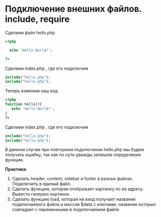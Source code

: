 # Подключение внешних файлов. include, require

Сделаем файл hello.php

```php
<?php

  echo 'Hello World!';

?>
```

Сделаем index.php , где его подключим

```php
include("hello.php");
include("hello.php");
```

Теперь изменим наш код

```php
<?php
function hello(){
   echo 'Hello World!';
}
?>
```

Сделаем index.php , где его подключим

```php
include("hello.php");
include("hello.php");
```

В данном случае при повторном подключении hello.php мы будем получать ошибку, так как по сути дважды запишем определение функции.

**Практика:**

1. Сделать header, content, sidebar и footer в разных файлах. Подключить в единый файл.
2. Сделать функцию, которая отображает картинку по ее адресу. Вывести галерею картинок.
3. Сделать функцию load, которая на вход получает название подключаемого файла и массив $data с ключами, название которых совпадает с переменными в подключаемом файле



